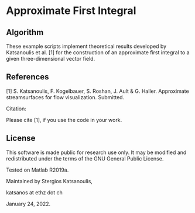 # Approximate First Integral

## Algorithm

These example scripts implement theoretical results developed by Katsanoulis et al. [1] for the construction of an approximate first integral to a given three-dimensional vector field.

## References
[1] S. Katsanoulis, F. Kogelbauer, S. Roshan, J. Ault & G. Haller. Approximate streamsurfaces for flow visualization. Submitted.

Citation:

Please cite [1], if you use the code in your work.

## License

This software is made public for research use only. It may be modified and redistributed under the terms of the GNU General Public License.

Tested on Matlab R2019a. 

Maintained by Stergios Katsanoulis,

katsanos at ethz dot ch

January 24, 2022.
